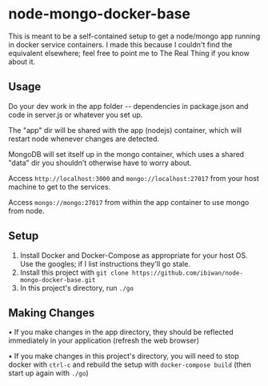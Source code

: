 # node-mongo-docker-base

This is meant to be a self-contained setup to get a node/mongo app running in docker service containers.  I made this because I couldn't find the equivalent elsewhere; feel free to point me to The Real Thing if you know about it.

## Usage

Do your dev work in the app folder -- dependencies in package.json and code in server.js or whatever you set up.

The "app" dir will be shared with the app (nodejs) container, which will restart node whenever changes are detected.

MongoDB will set itself up in the mongo container, which uses a shared "data" dir you shouldn't otherwise have to worry about.

Access `http://localhost:3000` and `mongo://localhost:27017` from your host machine to get to the services.

Access `mongo://mongo:27017` from within the app container to use mongo from node.

## Setup

1. Install Docker and Docker-Compose as appropriate for your host OS.  Use the googles; if I list instructions they'll go stale.
1. Install this project with `git clone https://github.com/ibiwan/node-mongo-docker-base.git`
1. In this project's directory, run `./go`

## Making Changes

• If you make changes in the app directory, they should be reflected immediately in your application (refresh the web browser)

• If you make changes in this project's directory, you will need to stop docker with `ctrl-c` and rebuild the setup with `docker-compose build`
(then start up again with `./go`)
